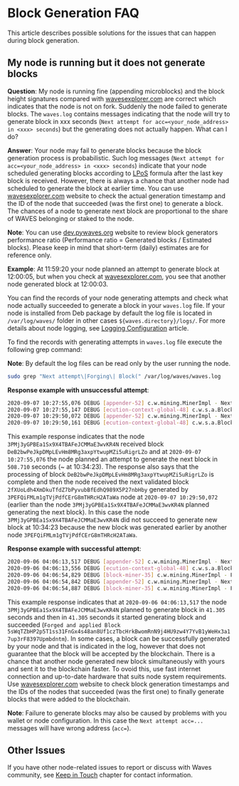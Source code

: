 # Block Generation FAQ

This article describes possible solutions for the issues that can happen during block generation.

## My node is running but it does not generate blocks

**Question**: My node is running fine (appending microblocks) and the block height signatures compared with [wavesexplorer.com](https://wavesexplorer.com/) are correct which indicates that the node is not on fork. Suddenly the node failed to generate blocks. The `waves.log` contains messages indicating that the node will try to generate block in xxx seconds (`Next attempt for acc=<your_node_address> in <xxx> seconds`) but the generating does not actually happen. What can I do?

**Answer**: Your node may fail to generate blocks because the block generation process is probabilistic. Such log messages (`Next attempt for acc=<your_node_address> in <xxx> seconds`) indicate that your node scheduled generating blocks according to [LPoS](/en/blockchain/glossary#lpos) formula after the last key block is received. However, there is always a chance that another node had scheduled to generate the block at earlier time. You can use [wavesexplorer.com](https://wavesexplorer.com/) website to check the actual generation timestamp and the ID of the node that succeeded (was the first one) to generate a block. The chances of a node to generate next block are proportional to the share of WAVES belonging or staked to the node.

**Note**: You can use [dev.pywaves.org](https://dev.pywaves.org/) website to review block generators performance ratio (Performance ratio = Generated blocks / Estimated blocks). Please keep in mind that short-term (daily) estimates are for reference only.

**Example**: At 11:59:20 your node planned an attempt to generate block at 12:00:05, but when you check at [wavesexplorer.com](https://wavesexplorer.com/), you see that another node generated block at 12:00:03.

You can find the records of your node generating attempts and check what node actually succeeded to generate a block in your `waves.log` file. If your node is installed from Deb package by default the log file is located in `/var/log/waves/` folder in other cases `${waves.directory}/logs/`. For more details about node logging, see [Logging Configuration](/en/waves-node/logging-configuration) article.

To find the records with generating attempts in `waves.log` file execute the following grep command:

**Note**: By default the log files can be read only by the user running the node.

```bash
sudo grep "Next attempt\|Forging\| Block(" /var/log/waves/waves.log
```

**Response example with unsuccessful attempt**:

```bash
2020-09-07 10:27:55,076 DEBUG [appender-52] c.w.mining.MinerImpl - Next attempt for acc=3PMj3yGPBEa1Sx9X4TBAFeJCMMaE3wvKR4N in 508.710 seconds
2020-09-07 10:27:55,147 DEBUG [ecution-context-global-48] c.w.s.a.BlockAppender$ - [2ecdf572 134.209.30.86:56992] Appended Block(DeB2bwPeJkpDMpLEvHm8MRg3axpYtwupMZi5uRigrLZo,CPX3P6rvYttUhUFtM2MTHdJ4AALFyfdfDey5oH9CGJXP,3PJEPHsDNtfDRxxaja8wEp3mCXp5kpLYsLS,1599474474614,[])
2020-09-07 10:29:50,072 DEBUG [appender-52] c.w.mining.MinerImpl - Next attempt for acc=3PMj3yGPBEa1Sx9X4TBAFeJCMMaE3wvKR4N in 457.722 seconds
2020-09-07 10:29:50,161 DEBUG [ecution-context-global-48] c.w.s.a.BlockAppender$ - [7895562c 173.249.1.184:60940] Appended Block(2fXUoLdh4XmDkuTfdZ7bPyvubBfEdhQ989X5P27nbHby,8hs8fTy52sJyzJwxMb75A38JAxsEPjycMTyfCbbrW9XB,3PEFQiFMLm1gTVjPdfCErG8mTHRcH2ATaWa,1599474589929,[],600000000)
```

This example response indicates that the node `3PMj3yGPBEa1Sx9X4TBAFeJCMMaE3wvKR4N` received block `DeB2bwPeJkpDMpLEvHm8MRg3axpYtwupMZi5uRigrLZo` and at `2020-09-07 10:27:55,076` the node planned an attempt to generate the next block in `508.710` seconds (~ at 10:34:23). The response also says that the processing of block `DeB2bwPeJkpDMpLEvHm8MRg3axpYtwupMZi5uRigrLZo` is complete and then the node received the next validated block `2fXUoLdh4XmDkuTfdZ7bPyvubBfEdhQ989X5P27nbHby` generated by `3PEFQiFMLm1gTVjPdfCErG8mTHRcH2ATaWa` node at `2020-09-07 10:29:50,072` (earlier than the node `3PMj3yGPBEa1Sx9X4TBAFeJCMMaE3wvKR4N` planned generating the next block). In this case the node `3PMj3yGPBEa1Sx9X4TBAFeJCMMaE3wvKR4N` did not succeed to generate new block at 10:34:23 because the new block was generated earlier by another node `3PEFQiFMLm1gTVjPdfCErG8mTHRcH2ATaWa`.

**Response example with successful attempt**:

```bash
2020-09-06 04:06:13,517 DEBUG [appender-52] c.w.mining.MinerImpl - Next attempt for acc=3PMj3yGPBEa1Sx9X4TBAFeJCMMaE3wvKR4N in 41.305 seconds
2020-09-06 04:06:13,556 DEBUG [ecution-context-global-48] c.w.s.a.BlockAppender$ - [560c392d 5.189.182.6:52504] Appended Block(3bQwytTjwQCkQs2DWuoR5oqNKFtjAyDSftHQXrW2ALLQ29MpVBuX96231JW9joTGsYbbuyHaEuhrfUVvgFxdnJBs,2rTRaJqMrp2L3HvUfJ4FRQQGZGPM23kHVdhy1pAQucHLAvyG7QEHy6mMw9MfV7cjf7r2BDWYeyv7Eih3Uz83yVog,3P2HNUd5VUPLMQkJmctTPEeeHumiPN2GkTb,1599365173456,[],600000000)
2020-09-06 04:06:54,829 DEBUG [block-miner-35] c.w.mining.MinerImpl - Forging with <3PMj3yGPBEa1Sx9X4TBAFeJCMMaE3wvKR4N>, Time 41369 > Estimated Time 41361, balance 3485157657499, prev block 2qNW6zpp419atqZbstbwnAijUAmk55ggWiSvFLu6eDDSMuMciMta9f8aNXWh1HybQe2i2R2KwMcRrhHwd8by2Ya7 at 2228616 with target 61
2020-09-06 04:06:54,842 DEBUG [appender-52] c.w.mining.MinerImpl - Next attempt for acc=3PMj3yGPBEa1Sx9X4TBAFeJCMMaE3wvKR4N in 412.766 seconds
2020-09-06 04:06:54,887 DEBUG [block-miner-35] c.w.mining.MinerImpl - Forged and applied Block(5sWqTZbHP2p5T1ss31FnGx4s48an8Uf1czTbcHrkBwomRnN9j4HU9zw4Y7YvB1yWeHx3a17up3rF8397Upmbdntm,2qNW6zpp419atqZbstbwnAijUAmk55ggWiSvFLu6eDDSMuMciMta9f8aNXWh1HybQe2i2R2KwMcRrhHwd8by2Ya7,<3PMj3yGPBEa1Sx9X4TBAFeJCMMaE3wvKR4N>,1599365214825,[],2000000000) with cumulative score 525712542186004822512224
```

This example response indicates that at `2020-09-06 04:06:13,517` the node `3PMj3yGPBEa1Sx9X4TBAFeJCMMaE3wvKR4N` planned to generate block in `41.305` seconds and then in `41.305` seconds it started generating block and succeeded (`Forged and applied Block 5sWqTZbHP2p5T1ss31FnGx4s48an8Uf1czTbcHrkBwomRnN9j4HU9zw4Y7YvB1yWeHx3a17up3rF8397Upmbdntm`). In some cases, a block can be successfully generated by your node and that is indicated in the log, however that does not guarantee that the block will be accepted by the blockchain. There is a chance that another node generated new block simultaneously with yours and sent it to the blockchain faster. To ovoid this, use fast internet connection and up-to-date hardware that suits node system requirements.
Use [wavesexplorer.com](https://wavesexplorer.com/) website to check block generation timestamps and the IDs of the nodes that succeeded (was the first one) to finally generate blocks that were added to the blockchain.

**Note**: Failure to generate blocks may also be caused by problems with you wallet or node configuration. In this case the `Next attempt acc=...` messages will have wrong address (`acc=`).

## Other Issues

If you have other node-related issues to report or discuss with Waves community, see [Keep in Touch](/en/keep-in-touch/) chapter for contact information.
